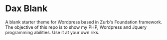 # Dax Blank
A blank starter theme for Wordpress based in Zurb's Foundation framework.
The objective of this repo is to show my PHP, Wordpress and Jquery programming abilities.
Use it at your own riks.
